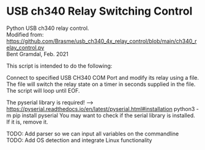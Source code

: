 # USB ch340 Relay Switching Control
Python USB ch340 relay control.  
Modified from: https://github.com/Brasme/usb_ch340_4x_relay_control/blob/main/ch340_relay_control.py  
Bent Gramdal, Feb. 2021  

This script is intended to do the following:  
  
Connect to specified USB CH340 COM Port and modify its relay using a file.  The file will switch the relay state on a timer in seconds supplied in the file.  The script will loop until EOF.  
  
The pyserial library is required! --> https://pyserial.readthedocs.io/en/latest/pyserial.html#installation  python3 -m pip install pyserial
You may want to check if the serial library is installed.  If it is, remove it.
  
TODO:  Add parser so we can input all variables on the commandline  
TODO:  Add OS detection and integrate Linux functionality  
  
